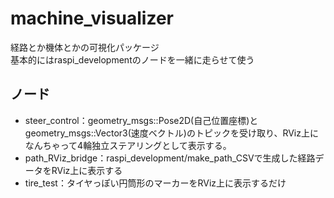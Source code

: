 # machine_visualizer
経路とか機体とかの可視化パッケージ  
基本的にはraspi_developmentのノードを一緒に走らせて使う

## ノード
* steer_control：geometry_msgs::Pose2D(自己位置座標)とgeometry_msgs::Vector3(速度ベクトル)のトピックを受け取り、RViz上になんちゃって4輪独立ステアリングとして表示する。  
* path_RViz_bridge：raspi_development/make_path_CSVで生成した経路データをRViz上に表示する
* tire_test：タイヤっぽい円筒形のマーカーをRViz上に表示するだけ

